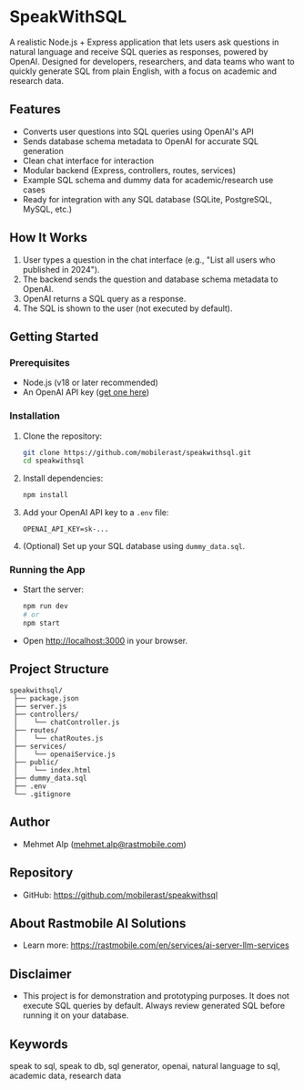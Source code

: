 # SpeakWithSQL

A realistic Node.js + Express application that lets users ask questions in natural language and receive SQL queries as responses, powered by OpenAI. Designed for developers, researchers, and data teams who want to quickly generate SQL from plain English, with a focus on academic and research data.

## Features
- Converts user questions into SQL queries using OpenAI's API
- Sends database schema metadata to OpenAI for accurate SQL generation
- Clean chat interface for interaction
- Modular backend (Express, controllers, routes, services)
- Example SQL schema and dummy data for academic/research use cases
- Ready for integration with any SQL database (SQLite, PostgreSQL, MySQL, etc.)

## How It Works
1. User types a question in the chat interface (e.g., "List all users who published in 2024").
2. The backend sends the question and database schema metadata to OpenAI.
3. OpenAI returns a SQL query as a response.
4. The SQL is shown to the user (not executed by default).

## Getting Started

### Prerequisites
- Node.js (v18 or later recommended)
- An OpenAI API key ([get one here](https://platform.openai.com/account/api-keys))

### Installation
1. Clone the repository:
   ```sh
   git clone https://github.com/mobilerast/speakwithsql.git
   cd speakwithsql
   ```
2. Install dependencies:
   ```sh
   npm install
   ```
3. Add your OpenAI API key to a `.env` file:
   ```env
   OPENAI_API_KEY=sk-...
   ```
4. (Optional) Set up your SQL database using `dummy_data.sql`.

### Running the App
- Start the server:
  ```sh
  npm run dev
  # or
  npm start
  ```
- Open [http://localhost:3000](http://localhost:3000) in your browser.

## Project Structure
```
speakwithsql/
 ├── package.json
 ├── server.js
 ├── controllers/
 │    └── chatController.js
 ├── routes/
 │    └── chatRoutes.js
 ├── services/
 │    └── openaiService.js
 ├── public/
 │    └── index.html
 ├── dummy_data.sql
 ├── .env
 └── .gitignore
```

## Author
- Mehmet Alp ([mehmet.alp@rastmobile.com](mailto:mehmet.alp@rastmobile.com))

## Repository
- GitHub: https://github.com/mobilerast/speakwithsql

## About Rastmobile AI Solutions
- Learn more: https://rastmobile.com/en/services/ai-server-llm-services

## Disclaimer
- This project is for demonstration and prototyping purposes. It does not execute SQL queries by default. Always review generated SQL before running it on your database.

## Keywords
speak to sql, speak to db, sql generator, openai, natural language to sql, academic data, research data

